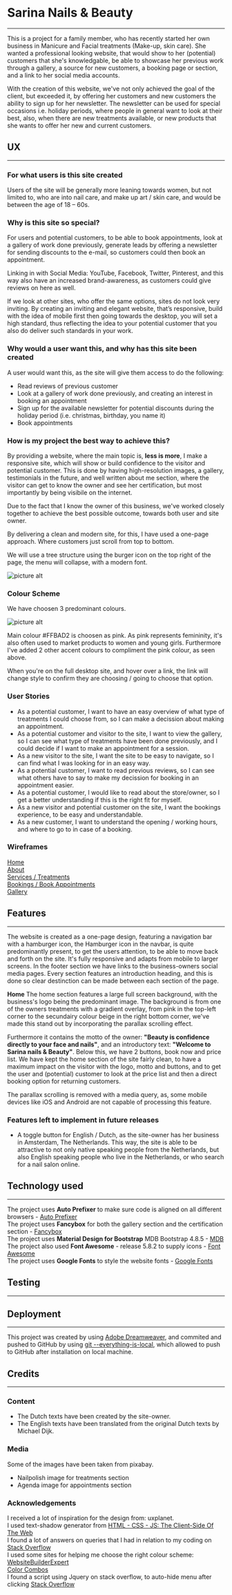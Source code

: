 # Sarina Nails & Beauty #
- - - - 
This is a project for a family member, who has recently started her own business in Manicure and Facial treatments (Make-up, skin care). She wanted a professional looking website, that would show to her (potential) customers that she's knowledgable, be able to showcase her previous work through a gallery, a source for new customers, a booking page or section, and a link to her social media accounts.  
  
With the creation of this website, we've not only achieved the goal of the client, but exceeded it, by offering her customers and new customers the ability to sign up for her newsletter. The newsletter can be used for special occasions i.e. holiday periods, where people in general want to look at their best, also, when there are new treatments available, or new products that she wants to offer her new and current customers.  
  
## UX ##
- - - - 
### For what users is this site created ###
Users of the site will be generally more leaning towards women, but not limited to, who are into nail care, and make up art / skin care, and would be between the age of 18 – 60s.

### Why is this site so special? ###
For users and potential customers, to be able to book appointments, look at a gallery of work done previously, generate leads by offering a newsletter for sending discounts to the e-mail, so customers could then book an appointment.

Linking in with Social Media: YouTube, Facebook, Twitter, Pinterest, and this way also have an increased brand-awareness, as customers could give reviews on here as well.

If we look at other sites, who offer the same options, sites do not look very inviting. By creating an inviting and elegant website, that’s responsive, build with the idea of mobile first then going towards the desktop, you will set a high standard, thus reflecting the idea to your potential customer that you also do deliver such standards in your work.

### Why would a user want this, and why has this site been created ###
A user would want this, as the site will give them access to do the following:
* Read reviews of previous customer
* Look at a gallery of work done previously, and creating an interest in booking an appointment
* Sign up for the available newsletter for potential discounts during the holiday period (i.e. christmas, birthday, you name it)
* Book appointments

### How is my project the best way to achieve this? ###
By providing a website, where the main topic is, __less is more__, I make a responsive site, which will show or build confidence to the visitor and potential customer. This is done by having high-resolution images, a gallery, testimonials in the future, and well written about me section, where the visitor can get to know the owner and see her certification, but most importantly by being visibile on the internet.

Due to the fact that I know the owner of this business, we've worked closely together to achieve the best possible outcome, towards both user and site owner. 

By delivering a clean and modern site, for this, I have used a one-page approach. Where customers just scroll from top to bottom.

We will use a tree structure using the burger icon on the top right of the page, the menu will collapse, with a modern font. 

![picture alt](assets/readme/menu-structure.png "The Menu Structure of the Site")

### Colour Scheme ###
We have choosen 3 predominant colours.

![picture alt](assets/readme/site-colours.png "The colours used in the site")

Main colour #FFBAD2 is choosen as pink. As pink represents femininity, it's also often used to market products to women and young girls. Furthermore I've added 2 other accent colours to compliment the pink colour, as seen above.

When you're on the full desktop site, and hover over a link, the link will change style to confirm they are choosing / going to choose that option.

### User Stories ###
* As a potential customer, I want to have an easy overview of what type of treatments I could choose from, so I can make a decission about making an appointment.  
* As a potential customer and visitor to the site, I want to view the gallery, so I can see what type of treatments have been done previously, and I could decide if I want to make an appointment for a session.  
* As a new visitor to the site, I want the site to be easy to navigate, so I can find what I was looking for in an easy way.  
* As a potential customer, I want to read previous reviews, so I can see what others have to say to make my decission for booking in an appointment easier.  
* As a potential customer, I would like to read about the store/owner, so I get a better understanding if this is the right fit for myself.  
* As a new visitor and potential customer on the site, I want the bookings experience, to be easy and understandable.  
* As a new customer, I want to understand the opening / working hours, and where to go to in case of a booking.  

### Wireframes ###
[Home](assets/readme/wireframes/home.png "Home - Wireframe")  
[About](assets/readme/wireframes/about.png "About - Wireframe")  
[Services / Treatments](assets/readme/wireframes/services.png "Services / Treatments - Wireframe")  
[Bookings / Book Appointments](assets/readme/wireframes/booking.png "Booking - Wireframe")  
[Gallery](assets/readme/wireframes/gallery.png "Gallery - Wireframe")  

## Features ##
- - - - 
The website is created as a one-page design, featuring a navigation bar with a hamburger icon, the Hamburger icon in the navbar, is quite predominantly present, to get the users attention, to be able to move back and forth on the site. It's fully responsive and adapts from mobile to larger screens. In the footer section we have links to the business-owners social media pages. Every section features an introduction heading, and this is done so clear destinction can be made between each section of the page.  
  
__Home__
The home section features a large full screen background, with the business's logo being the predominant image. The background is from one of the owners treatments with a gradient overlay, from pink in the top-left corner to the secundairy colour beige in the right bottom corner, we've made this stand out by incorporating the parallax scrolling effect.  
  
Furthermore it contains the motto of the owner: __"Beauty is confidence directly to your face and nails"__, and an introductory text: __"Welcome to Sarina nails & Beauty"__. Below this, we have 2 buttons, book now and price list. We have kept the home section of the site fairly clean, to have a maximum impact on the visitor with the logo, motto and buttons, and to get the user and (potential) customer to look at the price list and then a direct booking option for returning customers.

The parallax scrolling is removed with a media query, as, some mobile devices like iOS and Android are not capable of processing this feature.  
  
### Features left to implement in future releases ###
* A toggle button for English / Dutch, as the site-owner has her business in Amsterdam, The Netherlands. This way, the site is able to be attractive to not only native speaking people from the Netherlands, but also English speaking people who live in the Netherlands, or who search for a nail salon online.  

## Technology used ##
- - - - 
The project uses __Auto Prefixer__ to make sure code is aligned on all different browsers -  [Auto Prefixer](https://autoprefixer.github.io/ "Autoprefixer CSS online")  
The project uses __Fancybox__ for both the gallery section and the certification section -  [Fancybox](http://fancyapps.com/fancybox/3/ "Fancybox 3")  
The project uses __Material Design for Bootstrap__ MDB Bootstrap 4.8.5 -  [MDB](https://mdbootstrap.com/ "MDB")  
The project also used __Font Awesome__ - release 5.8.2 to supply icons -  [Font Awesome](https://fontawesome.com/ "Font Awesome")  
The project uses __Google Fonts__ to style the website fonts -  [Google Fonts](https://fonts.google.com/ "Google Fonts")  


## Testing ##
- - - - 

## Deployment ##
- - - - 
This project was created by using [Adobe Dreamweaver](https://www.adobe.com/ie/products/dreamweaver.html "Adobe Dreamweaver"), and commited and pushed to GitHub by using [git --everything-is-local](https://git-scm.com/download/win "git --everything-is-local"), which allowed to push to GitHub after installation on local machine.  



## Credits ##
- - - - 


### Content ###
* The Dutch texts have been created by the site-owner.
* The English texts have been translated from the original Dutch texts by Michael Dijk.

### Media ###
Some of the images have been taken from pixabay.
- Nailpolish image for treatments section
- Agenda image for appointments section


### Acknowledgements ###
I received a lot of inspiration for the design from: uxplanet.  
I used text-shadow generator from [HTML - CSS - JS: The Client-Side Of The Web](https://html-css-js.com/css/generator/text-shadow/ "Text Shadow Generator")  
I found a lot of answers on queries that I had in relation to my coding on [Stack Overflow](https://stackoverflow.com "Stack Overflow")  
I used some sites for helping me choose the right colour scheme:  
[WebsiteBuilderExpert](https://www.websitebuilderexpert.com/designing-websites/how-to-choose-color-for-your-website/ "How to Choose Good Website Color Scheme")  
[Color Combos](https://www.colorcombos.com/color-scheme-126.html/ "Colour Combinations Tester")  
I found a script using Jquery on stack overflow, to auto-hide menu after clicking [Stack Overflow](https://stackoverflow.com/questions/42401606/how-to-hide-collapsible-bootstrap-4-navbar-on-click/ "Auto hide Hamburger Menu")  
